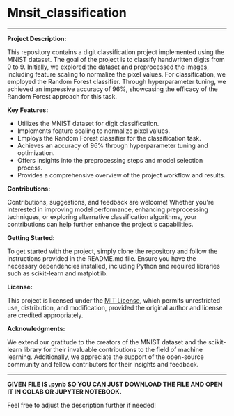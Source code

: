 # Mnsit_classification
---

**Project Description:**

This repository contains a digit classification project implemented using the MNIST dataset. The goal of the project is to classify handwritten digits from 0 to 9. Initially, we explored the dataset and preprocessed the images, including feature scaling to normalize the pixel values. For classification, we employed the Random Forest classifier. Through hyperparameter tuning, we achieved an impressive accuracy of 96%, showcasing the efficacy of the Random Forest approach for this task.

**Key Features:**

- Utilizes the MNIST dataset for digit classification.
- Implements feature scaling to normalize pixel values.
- Employs the Random Forest classifier for the classification task.
- Achieves an accuracy of 96% through hyperparameter tuning and optimization.
- Offers insights into the preprocessing steps and model selection process.
- Provides a comprehensive overview of the project workflow and results.

**Contributions:**

Contributions, suggestions, and feedback are welcome! Whether you're interested in improving model performance, enhancing preprocessing techniques, or exploring alternative classification algorithms, your contributions can help further enhance the project's capabilities.

**Getting Started:**

To get started with the project, simply clone the repository and follow the instructions provided in the README.md file. Ensure you have the necessary dependencies installed, including Python and required libraries such as scikit-learn and matplotlib.

**License:**

This project is licensed under the [MIT License](link-to-license), which permits unrestricted use, distribution, and modification, provided the original author and license are credited appropriately.

**Acknowledgments:**

We extend our gratitude to the creators of the MNIST dataset and the scikit-learn library for their invaluable contributions to the field of machine learning. Additionally, we appreciate the support of the open-source community and fellow contributors for their insights and feedback.

---
**GIVEN FILE IS .pynb SO YOU CAN JUST DOWNLOAD THE FILE AND OPEN IT IN COLAB OR JUPYTER NOTEBOOK.**

Feel free to adjust the description further if needed!
